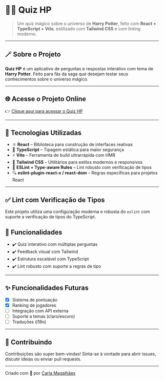 
# 🧙‍♂️ Quiz HP

> Um quiz mágico sobre o universo de **Harry Potter**, feito com **React + TypeScript + Vite**, estilizado com **Tailwind CSS** e com linting moderno.


---

## 🪄 Sobre o Projeto

**Quiz HP** é um aplicativo de perguntas e respostas interativo com tema de **Harry Potter**. Feito para fãs da saga que desejam testar seus conhecimentos sobre o universo mágico.

---

## 🌐 Acesse o Projeto Online

👉 [Clique aqui para acessar o Quiz HP](https://seu-link.vercel.app)

> 

---

## 🚀 Tecnologias Utilizadas

- ⚛️ **React** – Biblioteca para construção de interfaces reativas
- 🧪 **TypeScript** – Tipagem estática para maior segurança
- ⚡ **Vite** – Ferramenta de build ultrarrápida com HMR
- 💨 **Tailwind CSS** – Utilitários para estilos modernos e responsivos
- 🧹 **ESLint + Type-aware Rules** – Lint robusto com verificação de tipos
- 🔍 **eslint-plugin-react-x / react-dom** – Regras específicas para projetos React

---

## ✅ Lint com Verificação de Tipos

Este projeto utiliza uma configuração moderna e robusta do `eslint` com suporte a verificação de tipos do TypeScript.


## 🔮 Funcionalidades

- ✔️ Quiz interativo com múltiplas perguntas
- ✔️ Feedback visual com Tailwind
- ✔️ Estrutura escalável com TypeScript
- ✔️ Lint robusto com suporte a regras de tipo

---

## ✨ Funcionalidades Futuras

- [x] Sistema de pontuação
- [x] Ranking de jogadores
- [ ] Integração com API externa
- [ ] Suporte a temas (claro/escuro)
- [ ] Traduções (i18n)

---

## 🤝 Contribuindo

Contribuições são super bem-vindas! Sinta-se à vontade para abrir issues, discutir ideias ou enviar pull requests.

---
 
Criado com 💖 por [Carla Magalhães](https://github.com/Carlamagalhaes1)
